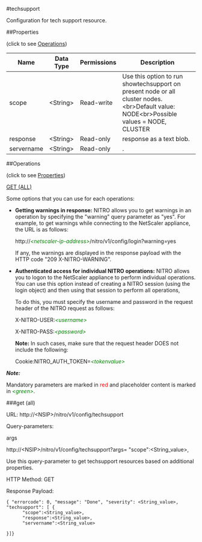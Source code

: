 #techsupport

Configuration for tech support resource.


##Properties 
<span>(click to see [Operations](#operations))</span>


<table><thead><tr><th>Name</th><th> Data Type</th><th> Permissions</th><th>Description</th></tr></thead><tbody><tr><td>scope</td><td>&lt;String></td><td>Read-write</td><td>Use this option to run showtechsupport on present node or all cluster nodes.&lt;br>Default value: NODE&lt;br>Possible values = NODE, CLUSTER</td><tr><tr><td>response</td><td>&lt;String></td><td>Read-only</td><td>response as a text blob.</td><tr><tr><td>servername</td><td>&lt;String></td><td>Read-only</td><td>.</td><tr></tbody></table>
##Operations 
<span>(click to see [Properties](#properties))</span>


[GET (ALL)](#get-(all))


Some options that you can use for each operations:
<ul><li><p><b>Getting warnings in response:</b> NITRO allows you to get warnings in an operation by specifying the "warning" query parameter as "yes". For example, to get warnings while connecting to the NetScaler appliance, the URL is as follows:</p><p>http://<span style="color:green;font-style:italic;">&lt;netscaler-ip-address&gt;</span>/nitro/v1/config/login?warning=yes</p><p>If any, the warnings are displayed in the response payload with the HTTP code "209 X-NITRO-WARNING".</p></li><li><p><b>Authenticated access for individual NITRO operations:</b> NITRO allows you to logon to the NetScaler appliance to perform individual operations. You can use this option instead of creating a NITRO session (using the login object) and then using that session to perform all operations,</p><p>To do this, you must specify the username and password in the request header of the NITRO request as follows:</p><p>X-NITRO-USER:<span style="color:green;font-style:italic;">&lt;username&gt;</span></p><p>X-NITRO-PASS:<span style="color:green;font-style:italic;">&lt;password&gt;</span></p><p><b>Note:</b> In such cases, make sure that the request header DOES not include the following:</p><p>Cookie:NITRO_AUTH_TOKEN=<span style="color:green;font-style:italic;">&lt;tokenvalue&gt;</span></p></li></ul>



***Note:*** 
Mandatory parameters are marked in <span style="color:#FF0000;">red</span> and placeholder content is marked in <span style="color:green;font-style:italic">&lt;green&gt;</span>.

###get (all)



URL: http://&lt;NSIP&gt;/nitro/v1/config/techsupport
Query-parameters:
args
http://&lt;NSIP&gt;/nitro/v1/config/techsupport?args=      "scope":&lt;String_value&gt;,
Use this query-parameter to get techsupport resources based on additional properties.



HTTP Method: GET
Response Payload: ```{ "errorcode": 0, "message": "Done", "severity": <String_value>, "techsupport": [ {      "scope":<String_value>,      "response":<String_value>,      "servername":<String_value>}]}```



